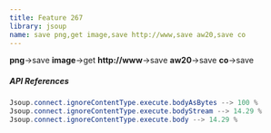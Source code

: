 ```yaml
---
title: Feature 267
library: jsoup
name: save png,get image,save http://www,save aw20,save co
---
```


**png**->save **image**->get **http://www**->save **aw20**->save **co**->save 

##### API References

```java
Jsoup.connect.ignoreContentType.execute.bodyAsBytes --> 100 %
Jsoup.connect.ignoreContentType.execute.bodyStream --> 14.29 %
Jsoup.connect.ignoreContentType.execute.body --> 14.29 %
```

